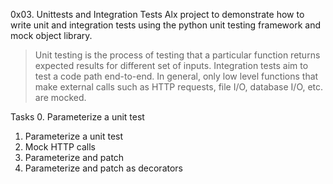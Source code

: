 0x03. Unittests and Integration Tests
Alx project to demonstrate how to write unit and integration tests using the python unit testing framework and mock object library.

>Unit testing is the process of testing that a particular function returns expected results for different set of inputs.
>Integration tests aim to test a code path end-to-end. In general, only low level functions that make external calls such as HTTP requests, file I/O, database I/O, etc. are mocked.

Tasks
0. Parameterize a unit test
1. Parameterize a unit test
2. Mock HTTP calls
3. Parameterize and patch
4. Parameterize and patch as decorators
